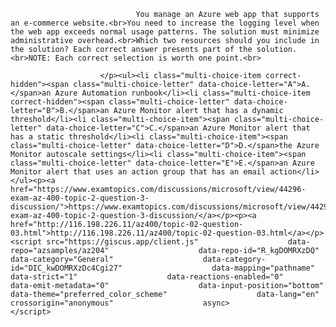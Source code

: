 <p class="card-text">
							
								You manage an Azure web app that supports an e-commerce website.<br>You need to increase the logging level when the web app exceeds normal usage patterns. The solution must minimize administrative overhead.<br>Which two resources should you include in the solution? Each correct answer presents part of the solution.<br>NOTE: Each correct selection is worth one point.<br>
							
						</p><ul><li class="multi-choice-item correct-hidden"><span class="multi-choice-letter" data-choice-letter="A">A.</span>an Azure Automation runbook</li><li class="multi-choice-item correct-hidden"><span class="multi-choice-letter" data-choice-letter="B">B.</span>an Azure Monitor alert that has a dynamic threshold</li><li class="multi-choice-item"><span class="multi-choice-letter" data-choice-letter="C">C.</span>an Azure Monitor alert that has a static threshold</li><li class="multi-choice-item"><span class="multi-choice-letter" data-choice-letter="D">D.</span>the Azure Monitor autoscale settings</li><li class="multi-choice-item"><span class="multi-choice-letter" data-choice-letter="E">E.</span>an Azure Monitor alert that uses an action group that has an email action</li></ul><p><a href="https://www.examtopics.com/discussions/microsoft/view/44296-exam-az-400-topic-2-question-3-discussion/">https://www.examtopics.com/discussions/microsoft/view/44296-exam-az-400-topic-2-question-3-discussion/</a></p><p><a href="http://116.198.226.11/az400/topic-02-question-03.html">http://116.198.226.11/az400/topic-02-question-03.html</a></p><script src="https://giscus.app/client.js"                    data-repo="azsamples/az204"                    data-repo-id="R_kgDOMRXzDQ"                    data-category="General"                    data-category-id="DIC_kwDOMRXzDc4Cgi27"                    data-mapping="pathname"                    data-strict="1"                    data-reactions-enabled="0"                    data-emit-metadata="0"                    data-input-position="bottom"                    data-theme="preferred_color_scheme"                    data-lang="en"                    crossorigin="anonymous"                    async>                    </script>